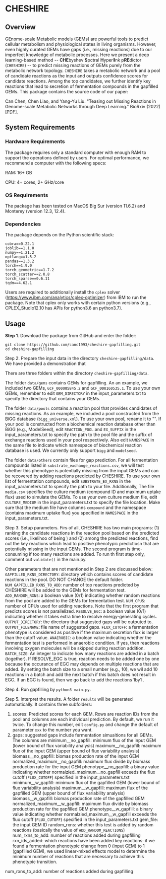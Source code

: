 # CHESHIRE
## Overview

GEnome-scale Metabolic models (GEMs) are powerful tools to predict cellular metabolism and physiological states in living organisms. However, even highly curated GEMs have gaps (i.e., missing reactions) due to our imperfect knowledge of metabolic processes. Here we present a deep learning-based method -- **CHE**byshev **S**pctral **H**yperl**I**nk p**RE**dictor (```CHESHIRE```) -- to predict missing reactions of GEMs purely from the metabolic network topology. ```CHESHIRE``` takes a metabolic network and a pool of candidate reactions as the input and outputs confidence scores for candidate reactions. Among the top candidates, we further identify key reactions that lead to secretion of fermentation compounds in the gapfilled GEMs. This package contains the source code of our paper:

Can Chen, Chen Liao, and Yang-Yu Liu. "Teasing out Missing Reactions in Genome-scale Metabolic Networks through Deep Learning." BioRxiv (2022) [[PDF](https://www.biorxiv.org/content/10.1101/2022.06.27.497720v1.full.pdf)].

## System Requirements

### Hardware Requirements
The package requires only a standard computer with enough RAM to support the operations defined by users. For optimal performance, we recommend a computer with the following specs:

RAM: 16+ GB

CPU: 4+ cores, 2+ GHz/core

### OS Requirements
The package has been tested on MacOS Big Sur (version 11.6.2) and Monterey (version 12.3, 12.4).

### Dependencies
The package depends on the Python scientific stack:

```
cobra==0.22.1
joblib==1.1.0
numpy==1.21.2
optlang==1.5.2
pandas==1.3.2
torch==1.9.0
torch_geometric==1.7.2
torch_scatter==2.0.8
torch_sparse==0.6.11 
tqdm==4.62.1
```

Users are required to additionally install the ```cplex``` solver (https://www.ibm.com/analytics/cplex-optimizer) from IBM to run the package. Note that cplex only works with certain python versions (e.g., CPLEX_Studio12.10 has APIs for python3.6 an python3.7).

## Usage
 
**Step 1**. Download the package from GitHub and enter the folder:

```
git clone https://github.com/canc1993/cheshire-gapfilling.git
cd cheshire-gapfilling
```

Step 2. Prepare the input data in the directory ```cheshire-gapfilling/data```. We have provided a demonstration that 

There are three folders within the directory ```cheshire-gapfilling/data```.

The folder ```data/gems``` contains GEMs for gapfilling. An an example, we included two GEMs, ```GCF_000005845.2``` and ```GCF_000160535.1```. To use your own GEMs, remember to edit ```GEM_DIRECTORY``` in the input_parameters.txt to specify the directory that contains your GEMs.

The folder ```data/pools``` contains a reaction pool that provides candidates of missing reactions. As an example, we included a pool constructed from the BiGG database (```bigg_universe.xml```). To use your own pool, rename it to "". If your pool is constructed from a biochemical reaction database other than BiGG (e.g., ModelSeed), edit ```REACTION_POOL``` and ```EX_SUFFIX``` in the input_parameters.txt to specify the path to the pool file and the suffix of exchange reactions used in your pool respectively. Also edit ```NAMESPACE``` in the same file to indicate which namespace of biochemical reaction database is used. We currently only support ```bigg``` and ```modelseed```.

The folder ```data/others``` contain files for gap prediction. For all fermentation compounds listed in ```substrate_exchange_reactions.csv```, we will test whether this phenotype is potentially missing from the input GEMs and can be recovered by adding reactions predicted by CHESHIRE. To use your own list of fermentation compounds, edit ```SUBSTRATE_EX_RXNS``` in the input_parameters.txt to specify the path to your file. Additionally, The file ```media.csv``` specifies the culture medium (compound ID and maximum uptake flux) used to simulate the GEMs. To use your own culture medium file, edit ```CULTURE_MEDIUM``` in the input_parameters.txt to specify the file location. Make sure that the medium file have columns ```compound``` and the namespace (contains maximum uptake flux) you specified in ```NAMESPACE``` in the input_parameters.txt. 

Step 3. Setup parameters. Firs of all, CHESHIRE has two main programs: (1) ranking the candidate reactions in the reaction pool based on the predicted scores (i.e., likelihoo of being ) and (2) among the predicted reactions, find out the key reactions which lead to positive phenotypic predictiosn that are potentially missing in the input GEMs. The second program is time-consuming if too many reactions are added. To run th first step only, comment out ```validate()``` in the main.py.

Other parameters that are not mentioned in Step 2 are discussed below:
```GAPFILLED_RXNS_DIRECTORY```: directory which contains scores of candidate reactions in the pool. DO NOT CHANGE the default folder.
```NUM_GAPFILLED_RXNS_TO_ADD```: number of top reactions predicted by CHESHIRE will be added to the GEMs for fermentation test.
```ADD_RANDOM_RXNS```: a boolean value (0/1) indicating whether random reactions from the pool are added to the GEMs for fermentation test.
```NUM_CPUS```: number of CPUs used for adding reactions. Note that the first program that predicts scores is not parallelized.
```RESOLVE_EGC```: a boolean value (0/1) indicating whether it takes extra time to resolve energy-generating cycles.
```OUTPUT_DIRECTORY```: the directory that suggested gaps will be outputed to.
```OUTPUT_FILENAME```: file name of suggested gaps.
```FLUX_CUTOFF```: a fermentation phenotype is considered as positive if the maximum secretion flux is larger than the cutoff value.
```ANAEROBIC```: a boolean value indicating whether the fermentation test is performed in anaerobic condition. If yes, then reactions involving oxygen molecules will be skipped during reaction addition.
```BATCH_SIZE```: An integer to indicate how many reactions are added in a batch (together). If RESOLVE_EGC is true, reaction needs to be added one by one because the occurance of EGC may depends on multiple reactions that are added. By setting the batch size to a small number (e.g., 10), we wil add 10 reactions in a batch and add the next batch if this batch does not result in EGC. If an EGC is found, then we go back to add the reactions 1by1 . 

Step 4. Run gapfilling by ```python3 main.py```.

Step 5. Interpret the results. A folder ```results``` will be generated automatically. It contains three subfolders:

1. scores: Predicted scores for each GEM. Rows are reaction IDs from the pool and columns are each individual prediction. By default, we run it twice. To change this number, edit ```config.py``` and change the default of parameter ```xxx``` to the number you want.
2. gaps: suggested gaps include fermentation simualtions for all GEMs. The columns are 
minimum__no_gapfill: minimum flux of the input GEM (lower bound of flux variability analysis)
maximum__no_gapfill: maximum flux of the input GEM (upper bound of flux variability analysis)
biomass__no_gapfill: biomas production rate of the input GEM
normalized_maximum__no_gapfill: maximum flux divide by biomass production rate for the input GEM
phenotype__no_gapfill: a binary value indicating whether normalzied_maximum__no_gapfill exceeds the flux cutoff (```FLUX_CUTOFF```) specified in the input_parameters.txt
minimum__w_gapfill: minimum flux of the gapfilled GEM (lower bound of flux variability analysis)
maximum__w_gapfill: maximum flux of the gapfilled GEM (upper bound of flux variability analysis)
biomass__w_gapfill: biomas production rate of the gapfilled GEM
normalized_maximum__w_gapfill: maximum flux divide by biomass production rate for the gapfilled GEM
phenotype__w_gapfill: a binary value indicating whether normalzied_maximum__w_gapfill exceeds the flux cutoff (```FLUX_CUTOFF```) specified in the input_parameters.txt
gem_file: the input GEM ID
random_rxns: whether this test is added by random reactions (basically the value of ```ADD_RANDOM_REACTIONS```)
num_rxns_to_add: number of reactions added during gapfilling
rxn_ids_added: which reactions have been added
key reactions: if we found a fermentation phenotypic change from 0 (input GEM) to 1 (gapfilled GEM), we used linear-mixed effects model to determine the minimum number of reactions that are necessary to achieve this phenotypic transition.

num_rxns_to_add: number of reactions added during gapfilling
